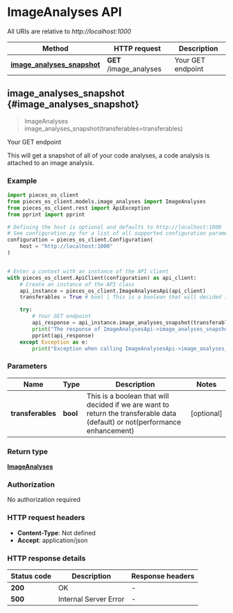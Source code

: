 # ImageAnalyses API

All URIs are relative to *http://localhost:1000*

Method | HTTP request | Description
------------- | ------------- | -------------
[**image_analyses_snapshot**](ImageAnalysesApi#image_analyses_snapshot) | **GET** /image_analyses | Your GET endpoint


## **image_analyses_snapshot** {#image_analyses_snapshot}
> ImageAnalyses image_analyses_snapshot(transferables=transferables)

Your GET endpoint

This will get a snapshot of all of your code analyses, a code analysis is attached to an image analysis.

### Example


```python
import pieces_os_client
from pieces_os_client.models.image_analyses import ImageAnalyses
from pieces_os_client.rest import ApiException
from pprint import pprint

# Defining the host is optional and defaults to http://localhost:1000
# See configuration.py for a list of all supported configuration parameters.
configuration = pieces_os_client.Configuration(
    host = "http://localhost:1000"
)


# Enter a context with an instance of the API client
with pieces_os_client.ApiClient(configuration) as api_client:
    # Create an instance of the API class
    api_instance = pieces_os_client.ImageAnalysesApi(api_client)
    transferables = True # bool | This is a boolean that will decided if we are want to return the transferable data (default) or not(performance enhancement) (optional)

    try:
        # Your GET endpoint
        api_response = api_instance.image_analyses_snapshot(transferables=transferables)
        print("The response of ImageAnalysesApi->image_analyses_snapshot:\n")
        pprint(api_response)
    except Exception as e:
        print("Exception when calling ImageAnalysesApi->image_analyses_snapshot: %s\n" % e)
```



### Parameters


Name | Type | Description  | Notes
------------- | ------------- | ------------- | -------------
 **transferables** | **bool**| This is a boolean that will decided if we are want to return the transferable data (default) or not(performance enhancement) | [optional] 

### Return type

[**ImageAnalyses**](../models/ImageAnalyses)

### Authorization

No authorization required

### HTTP request headers

 - **Content-Type**: Not defined
 - **Accept**: application/json

### HTTP response details

| Status code | Description | Response headers |
|-------------|-------------|------------------|
**200** | OK |  -  |
**500** | Internal Server Error |  -  |




